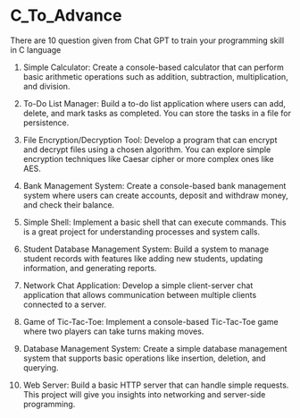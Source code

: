 # C_To_Advance

There are 10 question given from Chat GPT to train your programming skill in C language

1. Simple Calculator:
   Create a console-based calculator that can perform basic arithmetic operations such as addition, subtraction, multiplication, and division.

2. To-Do List Manager:
   Build a to-do list application where users can add, delete, and mark tasks as completed. You can store the tasks in a file for persistence.

3. File Encryption/Decryption Tool:
   Develop a program that can encrypt and decrypt files using a chosen algorithm. You can explore simple encryption techniques like Caesar cipher or more complex ones like AES.

4. Bank Management System:
   Create a console-based bank management system where users can create accounts, deposit and withdraw money, and check their balance.

5. Simple Shell:
   Implement a basic shell that can execute commands. This is a great project for understanding processes and system calls.

6. Student Database Management System:
   Build a system to manage student records with features like adding new students, updating information, and generating reports.

7. Network Chat Application:
   Develop a simple client-server chat application that allows communication between multiple clients connected to a server.

8. Game of Tic-Tac-Toe:
   Implement a console-based Tic-Tac-Toe game where two players can take turns making moves.
   
9. Database Management System:
   Create a simple database management system that supports basic operations like insertion, deletion, and querying.

10. Web Server:
   Build a basic HTTP server that can handle simple requests. This project will give you insights into networking and server-side programming.
